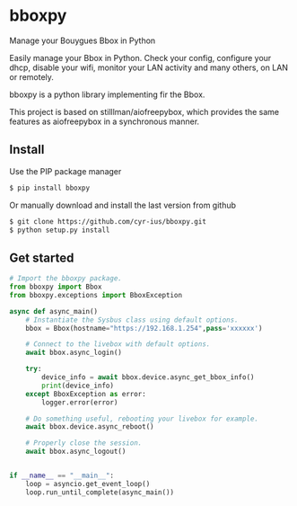 # bboxpy

Manage your Bouygues Bbox in Python

Easily manage your Bbox in Python.
Check your config, configure your dhcp, disable your wifi, monitor your LAN activity and many others, on LAN or remotely.

bboxpy is a python library implementing fir the Bbox.

This project is based on stilllman/aiofreepybox, which provides the same features as aiofreepybox in a synchronous manner.

## Install

Use the PIP package manager

```bash
$ pip install bboxpy
```

Or manually download and install the last version from github

```bash
$ git clone https://github.com/cyr-ius/bboxpy.git
$ python setup.py install
```


## Get started

```python
# Import the bboxpy package.
from bboxpy import Bbox
from bboxpy.exceptions import BboxException

async def async_main()
    # Instantiate the Sysbus class using default options.
    bbox = Bbox(hostname="https://192.168.1.254",pass='xxxxxx')

    # Connect to the livebox with default options.
    await bbox.async_login()

    try:
        device_info = await bbox.device.async_get_bbox_info()
        print(device_info)
    except BboxException as error:
        logger.error(error)

    # Do something useful, rebooting your livebox for example.
    await bbox.device.async_reboot()

    # Properly close the session.
    await bbox.async_logout()


if __name__ == "__main__":
    loop = asyncio.get_event_loop()
    loop.run_until_complete(async_main())

```
